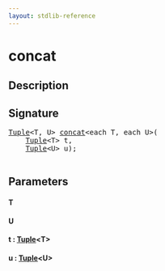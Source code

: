 ```yaml
---
layout: stdlib-reference
---
```


# concat

## Description





## Signature 

<pre>
<a href="/stdlib-reference/types/Tuple/index" class="code_type">Tuple</a>&lt;<span class="code_type">T</span>, U&gt; <a href="/stdlib-reference/global-decls/concat">concat</a>&lt;<span class="code_keyword">each</span> <span class="code_type">T</span>, <span class="code_keyword">each</span> U&gt;(
    <a href="/stdlib-reference/types/Tuple/index" class="code_type">Tuple</a>&lt;<span class="code_type">T</span>&gt; <span class='code_param'>t</span>,
    <a href="/stdlib-reference/types/Tuple/index" class="code_type">Tuple</a>&lt;U&gt; <span class='code_param'>u</span>);

</pre>

## Parameters

#### T
#### U
#### t  : [Tuple](/stdlib-reference/types/Tuple/index)\<T\>
#### u  : [Tuple](/stdlib-reference/types/Tuple/index)\<U\>

